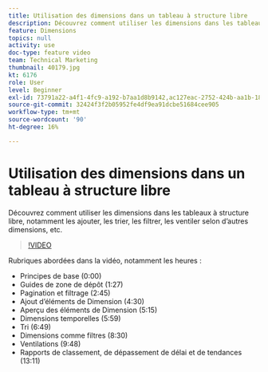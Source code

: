 ```yaml
---
title: Utilisation des dimensions dans un tableau à structure libre
description: Découvrez comment utiliser les dimensions dans les tableaux à structure libre, notamment les ajouter, les trier, les filtrer, les ventiler selon d’autres dimensions, etc.
feature: Dimensions
topics: null
activity: use
doc-type: feature video
team: Technical Marketing
thumbnail: 40179.jpg
kt: 6176
role: User
level: Beginner
exl-id: 73791a22-a4f1-4fc9-a192-b7aa1d8b9142,ac127eac-2752-424b-aa1b-18a9688d42db,ac127eac-2752-424b-aa1b-18a9688d42db,73791a22-a4f1-4fc9-a192-b7aa1d8b9142
source-git-commit: 32424f3f2b05952fe4df9ea91dcbe51684cee905
workflow-type: tm+mt
source-wordcount: '90'
ht-degree: 16%

---
```


# Utilisation des dimensions dans un tableau à structure libre

Découvrez comment utiliser les dimensions dans les tableaux à structure libre, notamment les ajouter, les trier, les filtrer, les ventiler selon d’autres dimensions, etc.

>[!VIDEO](https://video.tv.adobe.com/v/40179/?quality=12&learn=on)

Rubriques abordées dans la vidéo, notamment les heures :

* Principes de base (0:00)
* Guides de zone de dépôt (1:27)
* Pagination et filtrage (2:45)
* Ajout d’éléments de Dimension (4:30)
* Aperçu des éléments de Dimension (5:15)
* Dimensions temporelles (5:59)
* Tri (6:49)
* Dimensions comme filtres (8:30)
* Ventilations (9:48)
* Rapports de classement, de dépassement de délai et de tendances (13:11)

